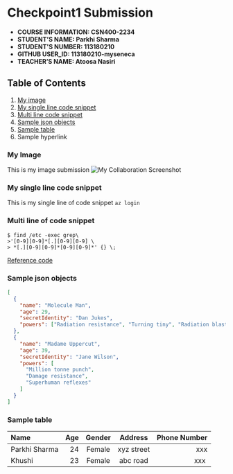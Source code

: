 # Checkpoint1 Submission

- **COURSE INFORMATION: CSN400-2234**
- **STUDENT’S NAME: Parkhi Sharma**
- **STUDENT'S NUMBER: 113180210**
- **GITHUB USER_ID: 113180210-myseneca** 
- **TEACHER’S NAME: Atoosa Nasiri**

## Table of Contents
1. [My image](#my-image)
2. [My single line code snippet](#my-single-line-code-snippet)
3. [Multi line code snippet](#multi-line-of-code-snippet)
4. [Sample json objects](#sample-json-objects)
5. [Sample table](#sample-table)
6. Sample hyperlink

### My Image
This is my image submission
<img src="" alt="My Collaboration Screenshot" title="My Collaboration Screenshot">

### My single line code snippet
This is my single line of code snippet `az login`

### Multi line of code snippet
```
$ find /etc -exec grep\
>'[0-9][0-9]*[.][0-9][0-9] \
> *[.][0-9][0-9]*[0-9][0-9]*' {} \;
```
[Reference code](https://www.baeldung.com/linux/run-multi-line-shell-code)

### Sample json objects
```JSON
[
  {
    "name": "Molecule Man",
    "age": 29,
    "secretIdentity": "Dan Jukes",
    "powers": ["Radiation resistance", "Turning tiny", "Radiation blast"]
  },
  {
    "name": "Madame Uppercut",
    "age": 39,
    "secretIdentity": "Jane Wilson",
    "powers": [
      "Million tonne punch",
      "Damage resistance",
      "Superhuman reflexes"
    ]
  }
]
```

### Sample table

| Name       | Age | Gender | Address       | Phone Number |
| :--------- | ---:| :-----:| :------------:| -----------: |
| Parkhi Sharma | 24  | Female   | xyz street   | xxx |
| Khushi | 23  | Female   | abc road  | xxx |
